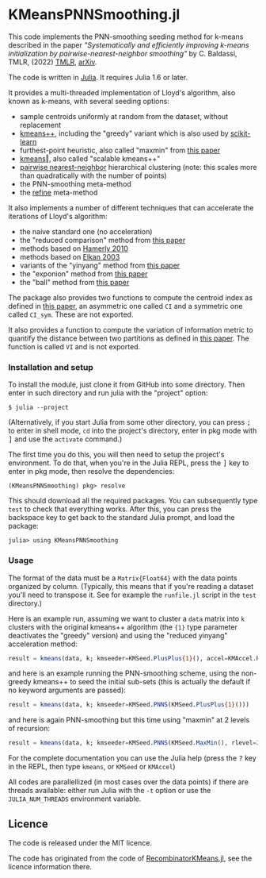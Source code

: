 # KMeansPNNSmoothing.jl

This code implements the PNN-smoothing seeding method for k-means described in the paper
*"Systematically and efficiently improving k-means initialization
by pairwise-nearest-neighbor smoothing"* by C. Baldassi, TMLR, (2022) [TMLR][tmlr_paper], [arXiv][pnns_paper].

The code is written in [Julia]. It requires Julia 1.6 or later.

It provides a multi-threaded implementation of Lloyd's algorithm, also known as k-means,
with several seeding options:
* sample centroids uniformly at random from the dataset, without replacement
* [kmeans++][km++], including the "greedy" variant which is also used by
  [scikit-learn][sklearnkmeans]
* furthest-point heuristic, also called "maxmin" from [this paper][maxmin]
* [kmeans‖][scalable], also called "scalable kmeans++"
* [pairwise nearest-neighbor][PNN] hierarchical clustering (note: this scales more
  than quadratically with the number of points)
* the PNN-smoothing meta-method
* the [refine][refine] meta-method

It also implements a number of different techniques that can accelerate the iterations
of Lloyd's algorithm:
* the naive standard one (no acceleration)
* the "reduced comparison" method from [this paper][reduced_comparison]
* methods based on [Hamerly 2010][hamerly]
* methods based on [Elkan 2003][elkan]
* variants of the "yinyang" method from [this paper][yinyang]
* the "exponion" method from [this paper][exponion]
* the "ball" method from [this paper][ball]

The package also provides two functions to compute the centroid index as defined in [this paper][CI],
an asymmetric one called `CI` and a symmetric one called `CI_sym`. These are not exported.

It also provides a function to compute the variation of information metric to quantify the
distance between two partitions as defined in [this paper][VI]. The function is called `VI` and is
not exported.

### Installation and setup

To install the module, just clone it from GitHub into some directory. Then enter in such directory
and run julia with the "project" option:

```
$ julia --project
```

(Alternatively, if you start Julia from some other directory, you can press <kbd>;</kbd> to enter
in shell mode, `cd` into the project's directory, enter in pkg mode with <kbd>]</kbd> and use the
`activate` command.)

The first time you do this, you will then need to setup the project's environment. To do that,
when you're in the Julia REPL, press the <kbd>]</kbd> key to enter in pkg mode, then resolve the
dependencies:

```
(KMeansPNNSmoothing) pkg> resolve
```

This should download all the required packages. You can subsequently type `test` to check that
everything works. After this, you can press the backspace key to get back to the standard Julia
prompt, and load the package:

```
julia> using KMeansPNNSmoothing
```

### Usage

The format of the data must be a `Matrix{Float64}` with the data points organized by column.
(Typically, this means that if you're reading a dataset you'll need to transpose it. See for
example the `runfile.jl` script in the `test` directory.)

Here is an example run, assuming we want to cluster a `data` matrix into `k` clusters with
the original kmeans++ algorithm (the `{1}` type parameter deactivates the "greedy" version)
and using the "reduced yinyang" acceleration method:
```julia
result = kmeans(data, k; kmseeder=KMSeed.PlusPlus{1}(), accel=KMAccel.Ryy)
```
and here is an example running the PNN-smoothing scheme, using the non-greedy kmeans++ to
seed the initial sub-sets (this is actually the default if no keyword arguments are
passed):
```julia
result = kmeans(data, k; kmseeder=KMSeed.PNNS(KMSeed.PlusPlus{1}()))
```
and here is again PNN-smoothing but this time using "maxmin" at 2 levels of recursion:
```julia
result = kmeans(data, k; kmseeder=KMSeed.PNNS(KMSeed.MaxMin(), rlevel=2))
```

For the complete documentation you can use the Julia help (press the <kbd>?</kbd> key in
the REPL, then type `kmeans`, or `KMSeed` or `KMAccel`)

All codes are parallellized (in most cases over the data points) if there are threads
available: either run Julia with the `-t` option or use the `JULIA_NUM_THREADS` environment
variable.

## Licence

The code is released under the MIT licence.

The code has originated from the code of [RecombinatorKMeans.jl][reckmeans_repo], see the
licence information there.

[pnns_paper]: https://arxiv.org/abs/2202.03949
[tmlr_paper]: https://openreview.net/pdf?id=FTtFAg3pek
[Julia]: https://julialang.org
[km++]: https://scholar.google.com/scholar?cluster=16794944444927209316
[sklearnkmeans]: https://github.com/scikit-learn/scikit-learn/blob/master/sklearn/cluster/_kmeans.py
[maxmin]: https://ieeexplore.ieee.org/document/329844
[scalable]: https://arxiv.org/abs/1203.6402
[PNN]: https://ieeexplore.ieee.org/document/35395
[refine]: http://citeseerx.ist.psu.edu/viewdoc/download?doi=10.1.1.50.8528&rep=rep1&type=pdf
[CI]: https://www.sciencedirect.com/science/article/abs/pii/S0031320314001150
[VI]: https://www.sciencedirect.com/science/article/pii/S0047259X06002016?via%3Dihub
[reckmeans_repo]: https://github.com/carlobaldassi/RecombinatorKMeans.jl
[reduced_comparison]: https://doi.org/10.1109/TPAMI.2020.3008694
[hamerly]: https://doi.org/10.1137/1.9781611972801.12
[elkan]: https://www.aaai.org/Papers/ICML/2003/ICML03-022.pdf
[yinyang]: https://proceedings.mlr.press/v37/ding15.html
[exponion]: https://proceedings.mlr.press/v48/newling16.html
[ball]: https://doi.org/10.1109/TPAMI.2020.3008694

